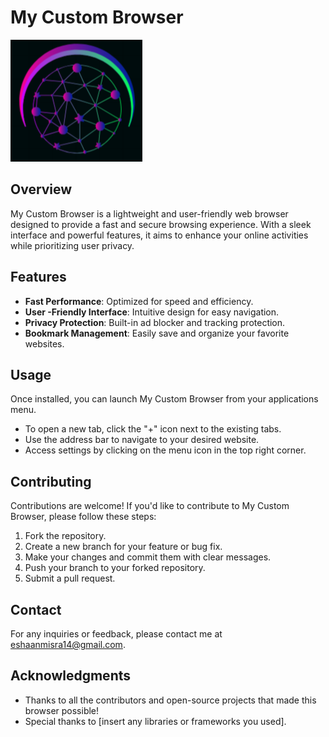 # My Custom Browser

![Stricks-Browser](Stricks-Browser-logo.png)

## Overview

My Custom Browser is a lightweight and user-friendly web browser designed to provide a fast and secure browsing experience. With a sleek interface and powerful features, it aims to enhance your online activities while prioritizing user privacy.

## Features

- **Fast Performance**: Optimized for speed and efficiency.
- **User -Friendly Interface**: Intuitive design for easy navigation.
- **Privacy Protection**: Built-in ad blocker and tracking protection.
- **Bookmark Management**: Easily save and organize your favorite websites.

## Usage

Once installed, you can launch My Custom Browser from your applications menu. 

- To open a new tab, click the "+" icon next to the existing tabs.
- Use the address bar to navigate to your desired website.
- Access settings by clicking on the menu icon in the top right corner.

## Contributing

Contributions are welcome! If you'd like to contribute to My Custom Browser, please follow these steps:

1. Fork the repository.
2. Create a new branch for your feature or bug fix.
3. Make your changes and commit them with clear messages.
4. Push your branch to your forked repository.
5. Submit a pull request.

## Contact

For any inquiries or feedback, please contact me at [eshaanmisra14@gmail.com](mailto:eshaanmisra14@gmail.com).

## Acknowledgments

- Thanks to all the contributors and open-source projects that made this browser possible!
- Special thanks to [insert any libraries or frameworks you used].
